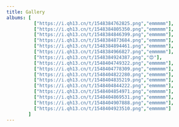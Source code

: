 ```yaml
---
title: Gallery
albums: [
          ["https://i.qh13.cn/t/1548384762825.png","emmmmm"],
          ["https://i.qh13.cn/t/1548384805350.png","emmmmm"],
          ["https://i.qh13.cn/t/1548384846399.png","emmmmm"],
          ["https://i.qh13.cn/t/1548384873684.png","emmmmm"],
          ["https://i.qh13.cn/t/1548384894461.png","emmmmm"],
          ["https://i.qh13.cn/t/1548384966827.png","emmmmm"],
          ["https://i.qh13.cn/t/1548384924387.png","😍"],
          ["https://i.qh13.cn/t/1548404749322.png","emmmmm"],
          ["https://i.qh13.cn/t/1548404778309.png","emmmmm"],
          ["https://i.qh13.cn/t/1548404822280.png","emmmmm"],
          ["https://i.qh13.cn/t/1548404835219.png","emmmmm"],
          ["https://i.qh13.cn/t/1548404844222.png","emmmmm"],
          ["https://i.qh13.cn/t/1548404854971.png","emmmmm"],
          ["https://i.qh13.cn/t/1548404869531.png","emmmmm"],
          ["https://i.qh13.cn/t/1548404907888.png","emmmmm"],
          ["https://i.qh13.cn/t/1548404923510.png","emmmmm"]
        ]
---
```




